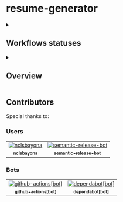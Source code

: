<h1>resume-generator</h1>

<details name="main">
  <summary>
    <h2>Workflows statuses</h2>
  </summary>
  <img src="https://github.com/nclsbayona/resume-generator/actions/workflows/acknowledge_contributors.yaml/badge.svg" />
  <img src="https://github.com/nclsbayona/resume-generator/actions/workflows/semantic_release.yaml/badge.svg" />
  <img src="https://github.com/nclsbayona/resume-generator/actions/workflows/codeql.yaml/badge.svg" />
  <img src="https://github.com/nclsbayona/resume-generator/actions/workflows/test_app.yaml/badge.svg" />
  <img src="https://github.com/nclsbayona/resume-generator/actions/workflows/auto_dependabot.yaml/badge.svg" />
  <img src="https://github.com/nclsbayona/resume-generator/actions/workflows/mind_language.yaml/badge.svg" />
  <hr />
</details>

<details name="main">
<summary>
  <h2>Overview</h2>
</summary>
  <ol>
    <li>
      <details name="info">
        <summary>
          <h3>What is this repository?</h3>
        </summary>
        <span>This is a resume generator made using Go.</span>
        <hr />
      </details>
    </li>
    <li>
      <details name="info">
        <summary>
          <h3>Why this project?</h3>
        </summary>
        <p>
          I know there exist a lot of resume generators online made using different strategies, languages, formats,
          colors and so on. However I recently found myself struggling to find a resume generator I could completely
          personalize the way I wanted to, so I decided to build one.
          Also I think Go can be a good tool to use in this case since it has native support for templating (At first I
          was hesitant to use the native libraries because I wanted to use something I had already worked with (Note I'm
          talking about the Mustache templating engine) but I think not having external dependencies is always a good
          idea (I know I use other external dependencies already but still I want to keep the number as minimal as
          possible) ) so I said <i>Why not?</i>
        </p>
        <hr />
      </details>
    </li>
    <li>
      <details name="info">
        <summary>
          <h3>How can I contribute?</h3>
        </summary>
        <p>If you want to contribute to this project, I would really appreciate that. Remember you don't necessarily
          need to code to contribute, you can test the application in a more professional way that what I do, you can
          add documentation for the usage of the application or even only talking about features that could be important
          in the project is a great way to contribute. I really value contributors so I include them in this README
          file.</p>
        <hr />
      </details>
    </li>
    <li>
      <details name="info">
        <summary>
          <h3>How's this thing architected?</h3>
        </summary>
        <p>
          I do like clean architectures, that's the reason I wanted this project to have a clean architecture, and since
          the purpose of this project is building a resume, I decided to implement an architecture that is based a lot
          on Hexagonal architecture (I like to call it Eneagonal and hopefully that gives you an idea about it) but I
          decided to add another port that acts like the commander (Much like in CQRS) because I wanted to have
          different options to use the software but also I wanted to read the values from an external source (Files
          principally) and generate the full resume using those values but have different options to render that resume
          (Take it to a file, show it in screen, etc). I hope this diagram makes It more clear to you:
        </p>
        <br />
        <img src="./images/eneagonal-architecture.svg" />
        <hr />
      </details>
    </li>
    <li>
      <details name="info">
        <summary>
          <h3>What branching strategy is used here?</h3>
        </summary>
        <p>
          For this repository I want to use a branching strategy based on GitFlow mainly because I find GitFlow being easy to understand and implement. GitFlow's main idea is explained in this diagram
          <br />
          <img src="https://wac-cdn.atlassian.com/dam/jcr:a13c18d6-94f3-4fc4-84fb-2b8f1b2fd339/01%20How%20it%20works.svg?cdnVersion=1833" alt="Git workflow - GitFlow" />
          Where we have a main branch and another branch "develop" where we perform the development of the application, and once that is tested and ready for production, a PR to main takes the code to the production branch aka. "main".
          Since the idea is that both "develop" and "main" are protected branches, for each specific feature a new branch needs to be created to develop that feature.
          <img src="https://wac-cdn.atlassian.com/dam/jcr:34c86360-8dea-4be4-92f7-6597d4d5bfae/02%20Feature%20branches.svg?cdnVersion=1833" alt="Git workflow - feature branches"/>
          If you want to learn more, you can visit <a src="https://www.atlassian.com/git/tutorials/comparing-workflows/gitflow-workflow">Attlasian's documentation</a> (Keep in mind the idea is not having release branches).
        </p>
        <hr />
      </details>
    </li>
  </ol>
</details>

<h2>Contributors</h2>
<bold>Special thanks to:</bold>
<h3>Users</h3>
<!-- readme: contributors,collaborators -start -->
<table>
  <tbody>
    <tr>
      <td align="center">
        <a href="https://github.com/nclsbayona">
          <img src="https://avatars.githubusercontent.com/u/59931437?v=4" width="100;" alt="nclsbayona" />
          <br />
          <sub><b>nclsbayona</b></sub>
        </a>
      </td>
      <td align="center">
        <a href="https://github.com/semantic-release-bot">
          <img src="https://avatars.githubusercontent.com/u/32174276?v=4" width="100;" alt="semantic-release-bot" />
          <br />
          <sub><b>semantic-release-bot</b></sub>
        </a>
      </td>
    </tr>
  <tbody>
</table>
<!-- readme: contributors,collaborators -end -->

<h3>Bots</h3>
<!-- readme: bots -start -->
<table>
  <tbody>
    <tr>
      <td align="center">
        <a href="https://github.com/github-actions[bot]">
          <img src="https://avatars.githubusercontent.com/in/15368?v=4" width="100;" alt="github-actions[bot]" />
          <br />
          <sub><b>github-actions[bot]</b></sub>
        </a>
      </td>
      <td align="center">
        <a href="https://github.com/dependabot[bot]">
          <img src="https://avatars.githubusercontent.com/in/29110?v=4" width="100;" alt="dependabot[bot]" />
          <br />
          <sub><b>dependabot[bot]</b></sub>
        </a>
      </td>
    </tr>
  <tbody>
</table>
<!-- readme: bots -end -->